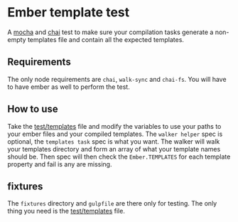 # Ember template test

A [mocha](https://mochajs.org) and [chai](http://chaijs.com) test to make sure your compilation tasks generate a non-empty templates file and contain all the expected templates.

## Requirements

The only node requirements are `chai`, `walk-sync` and `chai-fs`. You will have to have ember as well to perform the test.

## How to use
Take the [test/templates](https://github.com/MrDoctorJ/ember-template-test/blob/master/test/templates.js) file and modify the variables to use your paths to your ember files and your compiled templates. The `walker helper` spec is optional, the `templates task` spec is what you want. The walker will walk your templates directory and form an array of what your template names should be. Then spec will then check the `Ember.TEMPLATES` for each template property and fail is any are missing.

## fixtures

The `fixtures` directory and `gulpfile` are there only for testing. The only thing you need is the [test/templates](https://github.com/MrDoctorJ/ember-template-test/blob/master/test/templates.js) file.
